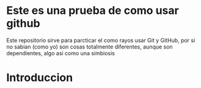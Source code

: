 # Este es una prueba de como usar github

Este repositorio sirve para parcticar el como rayos usar Git y GitHub, por si no sabian (como yo) son cosas
totalmente diferentes, aunque son dependientes, algo asi como una simbiosis

# Introduccion